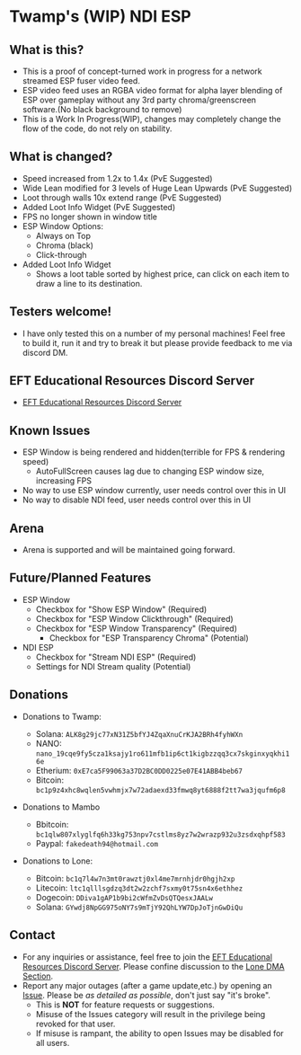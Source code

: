 # Twamp's (WIP) NDI ESP

## What is this?
- This is a proof of concept-turned work in progress for a network streamed ESP fuser video feed.
- ESP video feed uses an RGBA video format for alpha layer blending of ESP over gameplay without any 3rd party chroma/greenscreen software.(No black background to remove)
- This is a Work In Progress(WIP), changes may completely change the flow of the code, do not rely on stability.

## What is changed?
- Speed increased from 1.2x to 1.4x (PvE Suggested)
- Wide Lean modified for 3 levels of Huge Lean Upwards (PvE Suggested)
- Loot through walls 10x extend range (PvE Suggested)
- Added Loot Info Widget (PvE Suggested)
- FPS no longer shown in window title
- ESP Window Options:
  - Always on Top
  - Chroma (black)
  - Click-through
- Added Loot Info Widget
  - Shows a loot table sorted by highest price, can click on each item to draw a line to its destination.

## Testers welcome!
- I have only tested this on a number of my personal machines! Feel free to build it, run it and try to break it but please provide feedback to me via discord DM.

## EFT Educational Resources Discord Server
- [EFT Educational Resources Discord Server](https://discord.gg/jGSnTCekdx)

## Known Issues
- ESP Window is being rendered and hidden(terrible for FPS & rendering speed)
   - AutoFullScreen causes lag due to changing ESP window size, increasing FPS
- No way to use ESP window currently, user needs control over this in UI
- No way to disable NDI feed, user needs control over this in UI

## Arena
- Arena is supported and will be maintained going forward.

## Future/Planned Features
- ESP Window
  - Checkbox for "Show ESP Window" (Required)
  - Checkbox for "ESP Window Clickthrough" (Required)
  - Checkbox for "ESP Window Transparency" (Required)
    - Checkbox for "ESP Transparency Chroma" (Potential)
- NDI ESP
  - Checkbox for "Stream NDI ESP" (Required)
  - Settings for NDI Stream quality (Potential)
  
## Donations
- Donations to Twamp:
  - Solana: `ALK8g29jc77xN31Z5bfYJ4ZqaXnuCrKJA2BRh4fyhWXn`
  - NANO: `nano_19cqe9fy5cza1ksajy1ro611mfb1ip6ct1kigbzzqq3cx7skginxyqkhi16e`
  - Etherium: `0xE7ca5F99063a37D2BC0DD0225e07E41ABB4beb67`
  - Bitcoin: `bc1p9z4xhc8wqlen5vwhmjx7w72adaexd33fmwq8yt6888f2tt7wa3jqufm6p8`
  
- Donations to Mambo
  - Bbitcoin: `bc1qlw807xlyglfq6h33kg753npv7cstlms8yz7w2wrazp932u3zsdxqhpf583`
  - Paypal: `fakedeath94@hotmail.com`
  
- Donations to Lone:
  - Bitcoin: `bc1q7l4w7n3mt0rawztj0xl4me7mrnhjdr0hgjh2xp`
  - Litecoin: `ltc1qlllsgdzq3dt2w2zchf7sxmy0t75sn4x6ethhez`
  - Dogecoin: `DDiva1gAP1b9bi2cWfmZvDsQTQesxJAALw`
  - Solana: `GYwdj8NpGG975oNY7s9mTjY92QhLYW7DpJoTjnGwDiQu`

## Contact
- For any inquiries or assistance, feel free to join the [EFT Educational Resources Discord Server](https://discord.gg/jGSnTCekdx). Please confine discussion to the [Lone DMA Section](https://discord.com/channels/1218731239599767632/1342207117704036382).
- Report any major outages (after a game update,etc.) by opening an [Issue](https://github.com/Lone83427/lone-eft-dma-radar/issues). Please be *as detailed as possible*, don't just say "it's broke".
  - This is **NOT** for feature requests or suggestions.
  - Misuse of the Issues category will result in the privilege being revoked for that user.
  - If misuse is rampant, the ability to open Issues may be disabled for all users.
